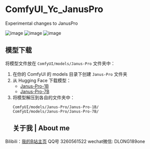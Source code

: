 # ComfyUI_Yc_JanusPro
Experimental changes to JanusPro

![image](https://github.com/user-attachments/assets/d4d4ae8b-3d8c-4969-9d90-4b59879b4f11)
![image](https://github.com/user-attachments/assets/3168d79e-d862-4c1a-b77b-17c651a5d694)
![image](https://github.com/user-attachments/assets/519dc62e-8404-480d-9be4-ee2bfff7f318)

## 模型下载

将模型文件放在 `ComfyUI/models/Janus-Pro` 文件夹中：
1. 在你的 ComfyUI 的 models 目录下创建 `Janus-Pro` 文件夹
2. 从 Hugging Face 下载模型：
   - [Janus-Pro-1B](https://huggingface.co/deepseek-ai/Janus-Pro-1B)
   - [Janus-Pro-7B](https://huggingface.co/deepseek-ai/Janus-Pro-7B)
3. 将模型解压到各自的文件夹中：
   ```
   ComfyUI/models/Janus-Pro/Janus-Pro-1B/
   ComfyUI/models/Janus-Pro/Janus-Pro-7B/
   ```
   ## 关于我 | About me

Bilibili：[我的B站主页](https://space.bilibili.com/498399023?spm_id_from=333.1007.0.0)
QQ号 3260561522
wechat微信: DLONG189one
